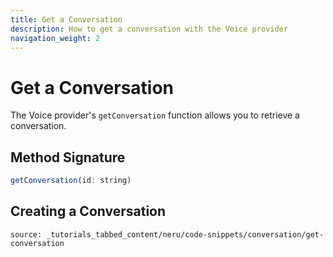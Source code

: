```yaml
---
title: Get a Conversation
description: How to get a conversation with the Voice provider
navigation_weight: 2
---
```


# Get a Conversation

The Voice provider's `getConversation` function allows you to retrieve a conversation.

## Method Signature
```javascript
getConversation(id: string)
```

## Creating a Conversation

```tabbed_content
source: _tutorials_tabbed_content/neru/code-snippets/conversation/get-conversation
```